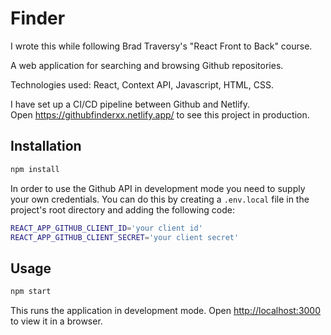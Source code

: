 # Finder

I wrote this while following Brad Traversy's "React Front to Back" course.

A web application for searching and browsing Github repositories.

Technologies used: React, Context API, Javascript, HTML, CSS.

I have set up a CI/CD pipeline between Github and Netlify.  
Open <https://githubfinderxx.netlify.app/> to see this project in production.

## Installation

```sh
npm install
```

In order to use the Github API in development mode you need to supply your own credentials. You can do this by creating a `.env.local` file in the project's root directory and adding the following code:

```sh
REACT_APP_GITHUB_CLIENT_ID='your client id'
REACT_APP_GITHUB_CLIENT_SECRET='your client secret'
```

## Usage

```sh
npm start
```

This runs the application in development mode.
Open <http://localhost:3000> to view it in a browser.
